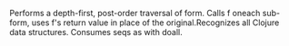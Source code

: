 Performs a depth-first, post-order traversal of form.  Calls f oneach sub-form, uses f's return value in place of the original.Recognizes all Clojure data structures. Consumes seqs as with doall.